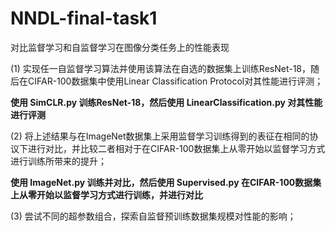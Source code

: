 # NNDL-final-task1
对比监督学习和自监督学习在图像分类任务上的性能表现

(1) 实现任一自监督学习算法并使用该算法在自选的数据集上训练ResNet-18，随后在CIFAR-100数据集中使用Linear Classification Protocol对其性能进行评测；

**使用  SimCLR.py  训练ResNet-18，然后使用 LinearClassification.py 对其性能进行评测**

(2) 将上述结果与在ImageNet数据集上采用监督学习训练得到的表征在相同的协议下进行对比，并比较二者相对于在CIFAR-100数据集上从零开始以监督学习方式进行训练所带来的提升；

**使用  ImageNet.py  训练并对比，然后使用 Supervised.py 在CIFAR-100数据集上从零开始以监督学习方式进行训练，并进行对比**

(3) 尝试不同的超参数组合，探索自监督预训练数据集规模对性能的影响；

